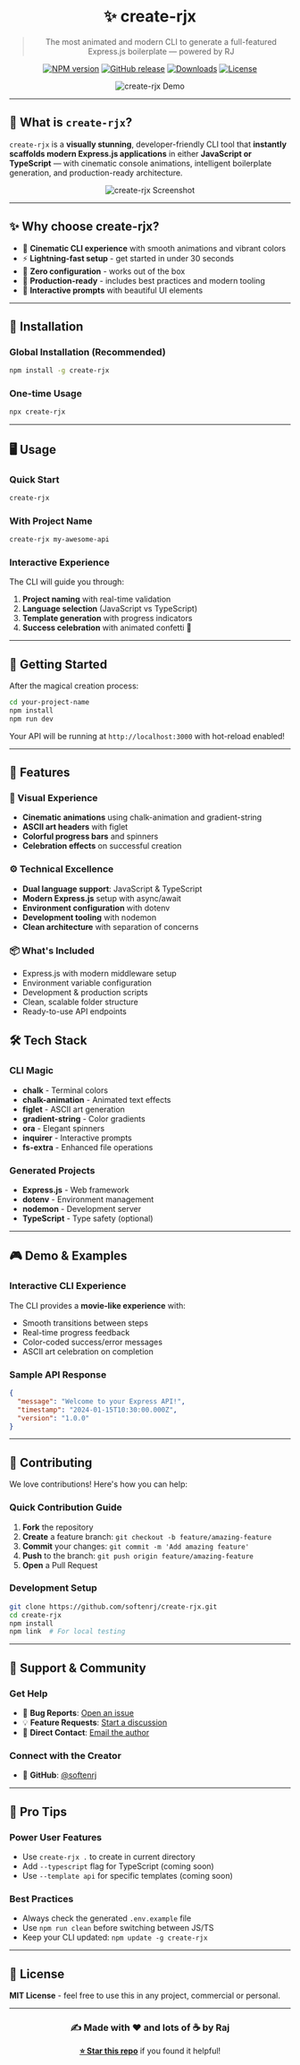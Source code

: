 <div align="center">

# ✨ create-rjx

> The most animated and modern CLI to generate a full-featured Express.js boilerplate — powered by RJ

[![NPM version](https://img.shields.io/npm/v/create-rjx?style=flat-square&color=crimson)](https://www.npmjs.com/package/create-rjx)
[![GitHub release](https://img.shields.io/github/v/release/softenrj/create-rjx?style=flat-square)](https://github.com/softenrj/create-rjx/releases)
[![Downloads](https://img.shields.io/npm/dm/create-rjx?style=flat-square&color=blueviolet)](https://www.npmjs.com/package/create-rjx)
[![License](https://img.shields.io/badge/license-MIT-green?style=flat-square)](LICENSE)

</div>

<div align="center">
  
![create-rjx Demo](demo/rjx.gif)

</div>

---

## 🚀 What is `create-rjx`?

`create-rjx` is a **visually stunning**, developer-friendly CLI tool that **instantly scaffolds modern Express.js applications** in either **JavaScript or TypeScript** — with cinematic console animations, intelligent boilerplate generation, and production-ready architecture.

<div align="center">
  
![create-rjx Screenshot](demo/rjx.png)

</div>

---

## ✨ Why choose create-rjx?

- 🎨 **Cinematic CLI experience** with smooth animations and vibrant colors
- ⚡ **Lightning-fast setup** - get started in under 30 seconds
- 🎯 **Zero configuration** - works out of the box
- 🔧 **Production-ready** - includes best practices and modern tooling
- 📱 **Interactive prompts** with beautiful UI elements

---

## 💾 Installation

### Global Installation (Recommended)
```bash
npm install -g create-rjx
```

### One-time Usage
```bash
npx create-rjx
```

---

## 🖥️ Usage

### Quick Start
```bash
create-rjx
```

### With Project Name
```bash
create-rjx my-awesome-api
```

### Interactive Experience
The CLI will guide you through:
1. **Project naming** with real-time validation
2. **Language selection** (JavaScript vs TypeScript)
3. **Template generation** with progress indicators
4. **Success celebration** with animated confetti 🎉

---

## 🏁 Getting Started

After the magical creation process:

```bash
cd your-project-name
npm install
npm run dev
```

Your API will be running at `http://localhost:3000` with hot-reload enabled!

---

## 🎯 Features

### 🎨 Visual Experience
- **Cinematic animations** using chalk-animation and gradient-string
- **ASCII art headers** with figlet
- **Colorful progress bars** and spinners
- **Celebration effects** on successful creation

### ⚙️ Technical Excellence
- **Dual language support**: JavaScript & TypeScript
- **Modern Express.js** setup with async/await
- **Environment configuration** with dotenv
- **Development tooling** with nodemon
- **Clean architecture** with separation of concerns

### 📦 What's Included
- Express.js with modern middleware setup
- Environment variable configuration
- Development & production scripts
- Clean, scalable folder structure
- Ready-to-use API endpoints

## 🛠️ Tech Stack

### CLI Magic
- **chalk** - Terminal colors
- **chalk-animation** - Animated text effects
- **figlet** - ASCII art generation
- **gradient-string** - Color gradients
- **ora** - Elegant spinners
- **inquirer** - Interactive prompts
- **fs-extra** - Enhanced file operations

### Generated Projects
- **Express.js** - Web framework
- **dotenv** - Environment management
- **nodemon** - Development server
- **TypeScript** - Type safety (optional)

---

## 🎮 Demo & Examples

### Interactive CLI Experience
The CLI provides a **movie-like experience** with:
- Smooth transitions between steps
- Real-time progress feedback
- Color-coded success/error messages
- ASCII art celebration on completion

### Sample API Response
```json
{
  "message": "Welcome to your Express API!",
  "timestamp": "2024-01-15T10:30:00.000Z",
  "version": "1.0.0"
}
```

---

## 🤝 Contributing

We love contributions! Here's how you can help:

### Quick Contribution Guide
1. **Fork** the repository
2. **Create** a feature branch: `git checkout -b feature/amazing-feature`
3. **Commit** your changes: `git commit -m 'Add amazing feature'`
4. **Push** to the branch: `git push origin feature/amazing-feature`
5. **Open** a Pull Request

### Development Setup
```bash
git clone https://github.com/softenrj/create-rjx.git
cd create-rjx
npm install
npm link  # For local testing
```

---

## 💬 Support & Community

### Get Help
- 🐛 **Bug Reports**: [Open an issue](https://github.com/softenrj/create-rjx/issues)
- 💡 **Feature Requests**: [Start a discussion](https://github.com/softenrj/create-rjx/discussions)
- 📧 **Direct Contact**: [Email the author](mailto:rjsharmase@gmail.com)

### Connect with the Creator
- 🐙 **GitHub**: [@softenrj](https://github.com/softenrj)

---

## 🧠 Pro Tips

### Power User Features
- Use `create-rjx .` to create in current directory
- Add `--typescript` flag for TypeScript (coming soon)
- Use `--template api` for specific templates (coming soon)

### Best Practices
- Always check the generated `.env.example` file
- Use `npm run clean` before switching between JS/TS
- Keep your CLI updated: `npm update -g create-rjx`

---

## 📄 License

**MIT License** - feel free to use this in any project, commercial or personal.

---

<div align="center">

### ✍️ Made with ❤️ and lots of ☕ by Raj

**[⭐ Star this repo](https://github.com/softenrj/create-rjx)** if you found it helpful!

</div>
